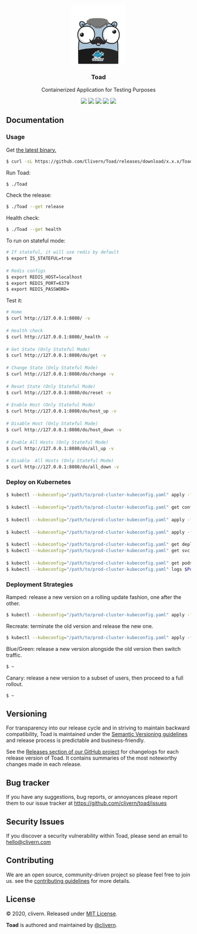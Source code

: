 <p align="center">
    <img alt="Toad Logo" src="https://raw.githubusercontent.com/clivern/Toad/master/assets/img/gopher.png?v=0.2.3" width="150" />
    <h3 align="center">Toad</h3>
    <p align="center">Containerized Application for Testing Purposes</p>
    <p align="center">
        <a href="https://travis-ci.com/Clivern/Toad"><img src="https://travis-ci.com/Clivern/Toad.svg?branch=master"></a>
        <a href="https://github.com/Clivern/Toad/releases"><img src="https://img.shields.io/badge/Version-0.2.3-red.svg"></a>
        <a href="https://goreportcard.com/report/github.com/Clivern/Toad"><img src="https://goreportcard.com/badge/github.com/clivern/Toad?v=0.2.3"></a>
        <a href="https://hub.docker.com/r/clivern/toad"><img src="https://img.shields.io/badge/Docker-Latest-green"></a>
        <a href="https://github.com/Clivern/Toad/blob/master/LICENSE"><img src="https://img.shields.io/badge/LICENSE-MIT-orange.svg"></a>
    </p>
</p>

## Documentation

### Usage

Get [the latest binary.](https://github.com/Clivern/Toad/releases)

```zsh
$ curl -sL https://github.com/Clivern/Toad/releases/download/x.x.x/Toad_x.x.x_OS_x86_64.tar.gz | tar xz
```

Run Toad:

```zsh
$ ./Toad
```

Check the release:

```zsh
$ ./Toad --get release
```

Health check:

```zsh
$ ./Toad --get health
```

To run on stateful mode:

```zsh
# If stateful, it will use redis by default
$ export IS_STATEFUL=true

# Redis configs
$ export REDIS_HOST=localhost
$ export REDIS_PORT=6379
$ export REDIS_PASSWORD=
```

Test it:

```zsh
# Home
$ curl http://127.0.0.1:8080/ -v

# Health check
$ curl http://127.0.0.1:8080/_health -v

# Get State (Only Stateful Mode)
$ curl http://127.0.0.1:8080/do/get -v

# Change State (Only Stateful Mode)
$ curl http://127.0.0.1:8080/do/change -v

# Reset State (Only Stateful Mode)
$ curl http://127.0.0.1:8080/do/reset -v

# Enable Host (Only Stateful Mode)
$ curl http://127.0.0.1:8080/do/host_up -v

# Disable Host (Only Stateful Mode)
$ curl http://127.0.0.1:8080/do/host_down -v

# Enable All Hosts (Only Stateful Mode)
$ curl http://127.0.0.1:8080/do/all_up -v

# Disable  All Hosts (Only Stateful Mode)
$ curl http://127.0.0.1:8080/do/all_down -v
```

### Deploy on Kubernetes

```zsh
$ kubectl --kubeconfig="/path/to/prod-cluster-kubeconfig.yaml" apply -f deployment/k8s/configs.yaml --record

$ kubectl --kubeconfig="/path/to/prod-cluster-kubeconfig.yaml" get configmaps configs -o yaml

$ kubectl --kubeconfig="/path/to/prod-cluster-kubeconfig.yaml" apply -f deployment/k8s/redis.yaml --record

$ kubectl --kubeconfig="/path/to/prod-cluster-kubeconfig.yaml" apply -f deployment/k8s/toad.yaml --record

$ kubectl --kubeconfig="/path/to/prod-cluster-kubeconfig.yaml" get deployments -o wide
$ kubectl --kubeconfig="/path/to/prod-cluster-kubeconfig.yaml" get svc -o wide

$ kubectl --kubeconfig="/path/to/prod-cluster-kubeconfig.yaml" get pods -o wide
$ kubectl --kubeconfig="/path/to/prod-cluster-kubeconfig.yaml" logs $PodName
```

### Deployment Strategies

Ramped: release a new version on a rolling update fashion, one after the other.

```zsh
$ kubectl --kubeconfig="/path/to/prod-cluster-kubeconfig.yaml" apply -f deployment/k8s/ramped/toad_ramped_strategy.yaml --record
```

Recreate: terminate the old version and release the new one.

```zsh
$ kubectl --kubeconfig="/path/to/prod-cluster-kubeconfig.yaml" apply -f deployment/k8s/recreate/toad_recreate_strategy.yaml --record
```

Blue/Green: release a new version alongside the old version then switch traffic.

```zsh
$ ~
```

Canary: release a new version to a subset of users, then proceed to a full rollout.

```zsh
$ ~
```


## Versioning

For transparency into our release cycle and in striving to maintain backward compatibility, Toad is maintained under the [Semantic Versioning guidelines](https://semver.org/) and release process is predictable and business-friendly.

See the [Releases section of our GitHub project](https://github.com/clivern/toad/releases) for changelogs for each release version of Toad. It contains summaries of the most noteworthy changes made in each release.


## Bug tracker

If you have any suggestions, bug reports, or annoyances please report them to our issue tracker at https://github.com/clivern/toad/issues


## Security Issues

If you discover a security vulnerability within Toad, please send an email to [hello@clivern.com](mailto:hello@clivern.com)


## Contributing

We are an open source, community-driven project so please feel free to join us. see the [contributing guidelines](CONTRIBUTING.md) for more details.


## License

© 2020, clivern. Released under [MIT License](https://opensource.org/licenses/mit-license.php).

**Toad** is authored and maintained by [@clivern](http://github.com/clivern).
